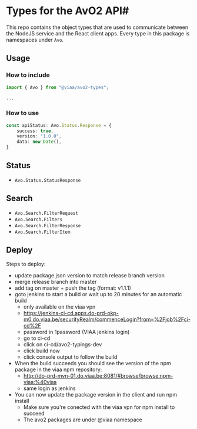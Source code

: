 # Types for the AvO2 API#

This repo contains the object types that are used to communicate between the NodeJS service and the React client apps.
Every type in this package is namespaces under `Avo`.

## Usage ##

### How to include ###

```typescript
import { Avo } from "@viaa/avo2-types";

...
```

### How to use ###

```typescript
const apiStatus: Avo.Status.Response = {
    success: true,
    version: "1.0.0",
    data: new Date(),
}
```

## Status ##

* `Avo.Status.StatusResponse`

## Search ##

* `Avo.Search.FilterRequest`
* `Avo.Search.Filters`
* `Avo.Search.FilterResponse`
* `Avo.Search.FilterItem`


## Deploy

Steps to deploy:
* update package.json version to match release branch version
* merge release branch into master
* add tag on master + push the tag (format: v1.1.1)
* goto jenkins to start a build or wait up to 20 minutes for an automatic build
    * only available on the viaa vpn
    * https://jenkins-ci-cd.apps.do-prd-okp-m0.do.viaa.be/securityRealm/commenceLogin?from=%2Fjob%2Fci-cd%2F
    * password in 1password (VIAA jenkins login)
    * go to ci-cd
    * click on ci-cd/avo2-typings-dev
    * click build now
    * click console output to follow the build
* When the build succeeds you should see the version of the npm package in the viaa npm repository:
    * http://do-prd-mvn-01.do.viaa.be:8081/#browse/browse:npm-viaa:%40viaa
    * same login as jenkins
* You can now update the package version in the client and run npm install
    * Make sure you're conected with the viaa vpn for npm install to succeed
    * The avo2 packages are under @viaa namespace
